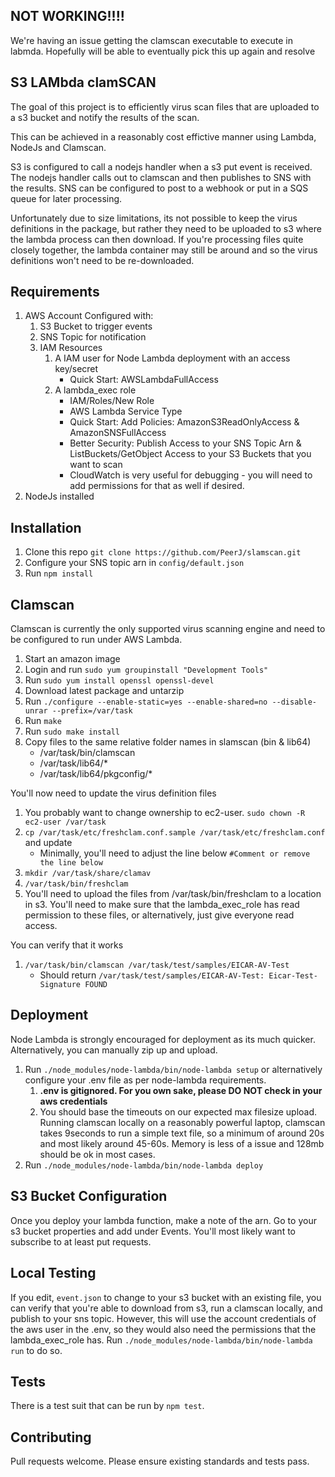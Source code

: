 NOT WORKING!!!!
---
We're having an issue getting the clamscan executable to execute in labmda.  Hopefully will be able to eventually
pick this up again and resolve

S3 LAMbda clamSCAN
---
The goal of this project is to efficiently virus scan files that are uploaded to a s3 bucket
and notify the results of the scan.

This can be achieved in a reasonably cost effictive manner using Lambda, NodeJs and Clamscan.

S3 is configured to call a nodejs handler when a s3 put event is received.  The nodejs handler calls out to clamscan
and then publishes to SNS with the results.  SNS can be configured to post to a webhook or put in a SQS queue for
later processing.

Unfortunately due to size limitations, its not possible to keep the virus definitions in the package, but rather
they need to be uploaded to s3 where the lambda process can then download.  If you're processing files quite closely
together, the lambda container may still be around and so the virus definitions won't need to be re-downloaded.

Requirements
---
1. AWS Account Configured with:
   1. S3 Bucket to trigger events
   1. SNS Topic for notification
   1. IAM Resources
      1. A IAM user for Node Lambda deployment with an access key/secret
         * Quick Start: AWSLambdaFullAccess
      1. A lambda_exec role
         * IAM/Roles/New Role
         * AWS Lambda Service Type
         * Quick Start: Add Policies: AmazonS3ReadOnlyAccess & AmazonSNSFullAccess
         * Better Security: Publish Access to your SNS Topic Arn & ListBuckets/GetObject Access to your S3 Buckets that you want to scan
         * CloudWatch is very useful for debugging - you will need to add permissions for that as well if desired.
1. NodeJs installed

Installation
---
1. Clone this repo `git clone https://github.com/PeerJ/slamscan.git`
1. Configure your SNS topic arn in `config/default.json`
1. Run `npm install`

Clamscan
---
Clamscan is currently the only supported virus scanning engine and need to be configured to
run under AWS Lambda.
1. Start an amazon image
1. Login and run `sudo yum groupinstall "Development Tools"`
1. Run `sudo yum install openssl openssl-devel`
1. Download latest package and untarzip
1. Run `./configure --enable-static=yes --enable-shared=no --disable-unrar --prefix=/var/task`
1. Run `make`
1. Run `sudo make install`
1. Copy files to the same relative folder names in slamscan (bin & lib64)
   * /var/task/bin/clamscan
   * /var/task/lib64/*
   * /var/task/lib64/pkgconfig/*

You'll now need to update the virus definition files
1. You probably want to change ownership to ec2-user. `sudo chown -R ec2-user /var/task`
1. `cp /var/task/etc/freshclam.conf.sample /var/task/etc/freshclam.conf` and update
   * Minimally, you'll need to adjust the line below `#Comment or remove the line below`
1. `mkdir /var/task/share/clamav`
1. `/var/task/bin/freshclam`
1. You'll need to upload the files from /var/task/bin/freshclam to a location in s3.
   You'll need to make sure that the lambda_exec_role has read permission to these files, or alternatively, just
   give everyone read access.

You can verify that it works
1. `/var/task/bin/clamscan /var/task/test/samples/EICAR-AV-Test`
   * Should return `/var/task/test/samples/EICAR-AV-Test: Eicar-Test-Signature FOUND`

Deployment
---
Node Lambda is strongly encouraged for deployment as its much quicker.  Alternatively, you can manually zip up and upload.
1. Run `./node_modules/node-lambda/bin/node-lambda setup` or alternatively configure your .env file as per node-lambda requirements.
   1. **.env is gitignored.  For you own sake, please DO NOT check in your aws credentials**
   1. You should base the timeouts on our expected max filesize upload. Running clamscan locally on a reasonably powerful
      laptop, clamscan takes 9seconds to run a simple text file, so a minimum of around 20s and most likely around 45-60s.
      Memory is less of a issue and 128mb should be ok in most cases.
1. Run `./node_modules/node-lambda/bin/node-lambda deploy`

S3 Bucket Configuration
---
Once you deploy your lambda function, make a note of the arn.  Go to your s3 bucket properties and add under Events.
You'll most likely want to subscribe to at least put requests.

Local Testing
---
If you edit, `event.json` to change to your s3 bucket with an existing file, you can verify that you're able
to download from s3, run a clamscan locally, and publish to your sns topic.  However, this will use the account
credentials of the aws user in the .env, so they would also need the permissions that the lambda_exec_role has.
Run `./node_modules/node-lambda/bin/node-lambda run` to do so.

Tests
---
There is a test suit that can be run by `npm test`.

Contributing
---
Pull requests welcome.  Please ensure existing standards and tests pass.

